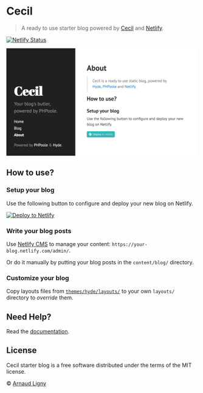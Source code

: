 # Cecil

> A ready to use starter blog powered by [Cecil](https://cecil.app) and [Netlify](https://www.netlify.com).

[![Netlify Status](https://api.netlify.com/api/v1/badges/5193c3e6-faae-4922-996e-069768d173a9/deploy-status)](https://app.netlify.com/sites/cecil-demo/deploys)

![Cecil preview](static/images/cecil-preview.png)

## How to use?

### Setup your blog

Use the following button to configure and deploy your new blog on Netlify.

[![Deploy to Netlify](https://www.netlify.com/img/deploy/button.svg)](https://app.netlify.com/start/deploy?repository=https://github.com/Cecilapp/starter-blog)

### Write your blog posts

Use [Netlify CMS](https://www.netlifycms.org) to manage your content: `https://your-blog.netlify.com/admin/`.

Or do it manually by putting your blog posts in the `content/blog/` directory.

### Customize your blog

Copy layouts files from [`themes/hyde/layouts/`](https://github.com/Cecilapp/theme-hyde/tree/master/layouts) to your own `layouts/` directory to _override_ them.

## Need Help?

Read the [documentation](https://cecil.app/documentation/).

## License

Cecil starter blog is a free software distributed under the terms of the MIT license.

© [Arnaud Ligny](https://arnaudligny.fr)
